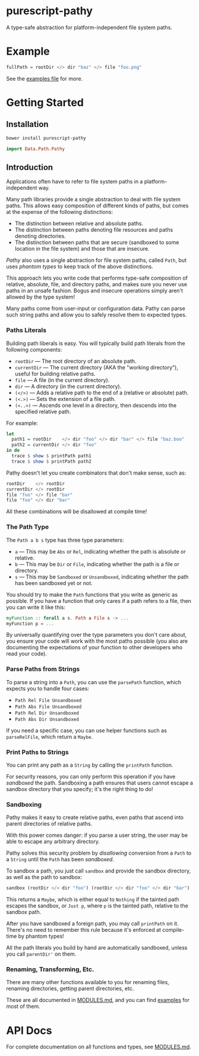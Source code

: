 # purescript-pathy

A type-safe abstraction for platform-independent file system paths.

# Example

```purescript
fullPath = rootDir </> dir "baz" </> file "foo.png"
```

See the [examples file](/examples/src/Examples.purs) for more.

# Getting Started

## Installation

```bash
bower install purescript-pathy
```

```purescript
import Data.Path.Pathy
```

## Introduction

Applications often have to refer to file system paths in a platform-independent way. 

Many path libraries provide a single abstraction to deal with file system paths. This allows easy composition of different kinds of paths, but comes at the expense of the following distinctions:

 * The distinction between relative and absolute paths.
 * The distinction between paths denoting file resources and paths denoting directories.
 * The distinction between paths that are secure (sandboxed to some location in the file system) and those that are insecure.

*Pathy* also uses a single abstraction for file system paths, called `Path`, but uses *phantom types* to keep track of the above distinctions.

This approach lets you write code that performs type-safe composition of relative, absolute, file, and directory paths, and makes sure you never use paths in an unsafe fashion. Bogus and insecure operations simply aren't allowed by the type system!

Many paths come from user-input or configuration data. Pathy can parse such string paths and allow you to safely resolve them to expected types.

### Paths Literals

Building path liberals is easy. You will typically build path literals from the following components:

 * `rootDir`    &mdash; The root directory of an absolute path.
 * `currentDir` &mdash; The current directory (AKA the "working directory"), useful for building relative paths.
 * `file`       &mdash; A file (in the current directory).
 * `dir`        &mdash; A directory (in the current directory).
 * `(</>)`      &mdash; Adds a relative path to the end of a (relative or absolute) path.
 * `(<.>)`      &mdash; Sets the extension of a file path.
 * `(<..>)`     &mdash; Ascends one level in a directory, then descends into the specified relative path.

For example:

```purescript
let 
  path1 = rootDir    </> dir "foo" </> dir "bar" </> file "baz.boo"
  path2 = currentDir </> dir "foo"
in do
  trace $ show $ printPath path1
  trace $ show $ printPath path2
```

Pathy doesn't let you create combinators that don't make sense, such as:

```purescript
rootDir    </> rootDir
currentDir </> rootDir
file "foo" </> file "bar"
file "foo" </> dir "bar"
```

All these combinations will be disallowed at compile time!

### The Path Type

The `Path a b s` type has three type parameters:

 * `a` &mdash; This may be `Abs` or `Rel`, indicating whether the path is absolute or relative.
 * `b` &mdash; This may be `Dir` or `File`, indicating whether the path is a file or directory.
 * `s` &mdash; This may be `Sandboxed` or `Unsandboxed`, indicating whether the path has been sandboxed yet or not.

You should try to make the `Path` functions that you write as generic as possible. If you have a function that only cares if a path refers to a file, then you can write it like this:

```purescript
myFunction :: forall a s. Path a File s -> ...
myFunction p = ...
```

By universally quantifying over the type parameters you don't care about, you ensure your code will work with the most paths possible (you also are documenting the expectations of your function to other developers who read your code).

### Parse Paths from Strings

To parse a string into a `Path`, you can use the `parsePath` function, which expects you to handle four cases:

 * `Path Rel File Unsandboxed`
 * `Path Abs File Unsandboxed`
 * `Path Rel Dir Unsandboxed`
 * `Path Abs Dir Unsandboxed`

If you need a specific case, you can use helper functions such as `parseRelFile`, which return a `Maybe`.

### Print Paths to Strings

You can print any path as a `String` by calling the `printPath` function.

For security reasons, you can only perform this operation if you have *sandboxed* the path. Sandboxing a path ensures that users cannot escape a sandbox directory that you specify; it's the right thing to do!

### Sandboxing

Pathy makes it easy to create relative paths, even paths that ascend into parent directories of relative paths.

With this power comes danger: if you parse a user string, the user may be able to escape any arbitrary directory.

Pathy solves this security problem by *disallowing* conversion from a `Path` to a `String` until the `Path` has been *sandboxed*.

To sandbox a path, you just call `sandbox` and provide the sandbox directory, as well as the path to sandbox:

```purescript
sandbox (rootDir </> dir "foo") (rootDir </> dir "foo" </> dir "bar")
```

This returns a `Maybe`, which is either equal to `Nothing` if the tainted path escapes the sandbox, or `Just p`, where `p` is the tainted path, relative to the sandbox path.

After you have sandboxed a foreign path, you may call `printPath` on it. There's no need to remember this rule because it's enforced at compile-time by phantom types!

All the path literals you build by hand are automatically sandboxed, unless you call `parentDir'` on them.

### Renaming, Transforming, Etc.

There are many other functions available to you for renaming files, renaming directories, getting parent directories, etc.

These are all documented in [MODULES.md](MODULES.md), and you can find [examples](/examples/Examples.purs) for most of them.

# API Docs

For complete documentation on all functions and types, see [MODULES.md](MODULES.md).
